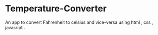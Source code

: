 # Temperature-Converter
An app to convert Fahrenheit to celsius and vice-versa using html , css , javasript .
